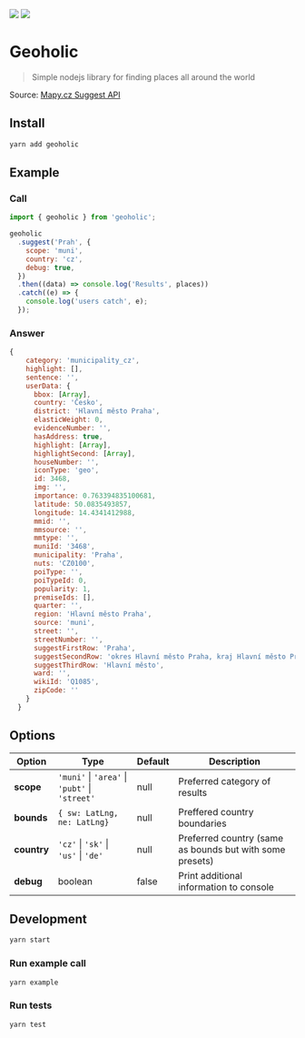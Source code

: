 ![](https://github.com/bartholomej/mapycz/workflows/Build%20&%20Run%20tests%20&%20Publish/badge.svg)
![](https://github.com/bartholomej/mapycz/workflows/Build%20&%20Run%20tests/badge.svg)

# Geoholic

> Simple nodejs library for finding places all around the world

Source: [Mapy.cz Suggest API](https://api.mapy.cz/view?page=suggestadv)

## Install

```bash
yarn add geoholic
```

## Example

### Call

```javascript
import { geoholic } from 'geoholic';

geoholic
  .suggest('Prah', {
    scope: 'muni',
    country: 'cz',
    debug: true,
  })
  .then((data) => console.log('Results', places))
  .catch((e) => {
    console.log('users catch', e);
  });
```

### Answer

```javascript
{
    category: 'municipality_cz',
    highlight: [],
    sentence: '',
    userData: {
      bbox: [Array],
      country: 'Česko',
      district: 'Hlavní město Praha',
      elasticWeight: 0,
      evidenceNumber: '',
      hasAddress: true,
      highlight: [Array],
      highlightSecond: [Array],
      houseNumber: '',
      iconType: 'geo',
      id: 3468,
      img: '',
      importance: 0.763394835100681,
      latitude: 50.0835493857,
      longitude: 14.4341412988,
      mmid: '',
      mmsource: '',
      mmtype: '',
      muniId: '3468',
      municipality: 'Praha',
      nuts: 'CZ0100',
      poiType: '',
      poiTypeId: 0,
      popularity: 1,
      premiseIds: [],
      quarter: '',
      region: 'Hlavní město Praha',
      source: 'muni',
      street: '',
      streetNumber: '',
      suggestFirstRow: 'Praha',
      suggestSecondRow: 'okres Hlavní město Praha, kraj Hlavní město Praha, Česko',
      suggestThirdRow: 'Hlavní město',
      ward: '',
      wikiId: 'Q1085',
      zipCode: ''
    }
  }
```

## Options

| Option      | Type                                           | Default | Description                                              |
| ----------- | ---------------------------------------------- | ------- | -------------------------------------------------------- |
| **scope**   | `'muni'` \| `'area'` \| `'pubt'` \| `'street'` | null    | Preferred category of results                            |
| **bounds**  | `{ sw: LatLng, ne: LatLng}`                    | null    | Preffered country boundaries                             |
| **country** | `'cz'` \| `'sk'` \| `'us'` \| `'de'`           | null    | Preferred country (same as bounds but with some presets) |
| **debug**   | boolean                                        | false   | Print additional information to console                  |

## Development

```bash
yarn start
```

### Run example call

```bash
yarn example
```

### Run tests

```bash
yarn test
```
